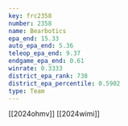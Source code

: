 ```yaml
---
key: frc2358
number: 2358
name: Bearbotics
epa_end: 15.33
auto_epa_end: 5.36
teleop_epa_end: 9.37
endgame_epa_end: 0.61
winrate: 0.3333
district_epa_rank: 738
district_epa_percentile: 0.5902
type: Team
---
```

[[2024ohmv]]
[[2024wimi]]
